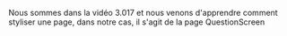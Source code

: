 Nous sommes dans la vidéo 3.017 et nous venons d'apprendre comment styliser une page, dans notre cas, il s'agit de la page QuestionScreen
